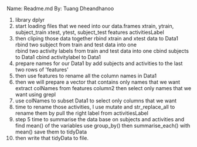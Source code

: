 Name: Readme.md
By: Tuang Dheandhanoo

1. library dplyr
2. start loading files that we need into our data.frames
        xtrain, ytrain, subject_train
        xtest, ytest, subject_test
        features 
        activitiesLabel
3. then cliping those data together
        rbind xtrain and xtest data to Data1
        rbind two subject from train and test data into one  
        rbind two activity labels from train and test data into one
        cbind subjects to Data1
        cbind activitylabel to Data1
4. prepare names for our Data1 by add subjects and activities to the last two rows of 'features'
5. then use features to rename all the column names in Data1
6. then we will prepare a vector that contains only names that we  want
        extract colNames from features column2
        then select only names that we want using grepl
7. use colNames to subset Data1 to select only columns that we want
8. time to rename those activities,
        I use mutate and str_replace_all to rename them 
        by pull the right label from activitiesLabel
9. step 5 time to summarise the data base on subjects and activities
        and find mean() of the variables
        use group_by() then summarise_each() with mean()
        save them to tidyData
10. then write that tidyData to file.

